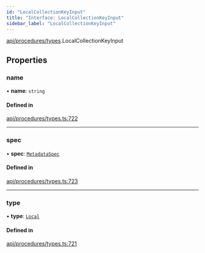 ```yaml
---
id: "LocalCollectionKeyInput"
title: "Interface: LocalCollectionKeyInput"
sidebar_label: "LocalCollectionKeyInput"
---
```


[api/procedures/types](../../../../../modules/API/Procedures/Types/Types.md).LocalCollectionKeyInput

## Properties

### name

• **name**: `string`

#### Defined in

[api/procedures/types.ts:722](https://github.com/PolymeshAssociation/polymesh-sdk/blob/8a9158669/src/api/procedures/types.ts#L722)

___

### spec

• **spec**: [`MetadataSpec`](../../../Entities/MetadataEntry/Types/MetadataSpec/MetadataSpec.md)

#### Defined in

[api/procedures/types.ts:723](https://github.com/PolymeshAssociation/polymesh-sdk/blob/8a9158669/src/api/procedures/types.ts#L723)

___

### type

• **type**: [`Local`](../../../../../enums/API/Entities/MetadataEntry/Types/MetadataType/MetadataType.md#local)

#### Defined in

[api/procedures/types.ts:721](https://github.com/PolymeshAssociation/polymesh-sdk/blob/8a9158669/src/api/procedures/types.ts#L721)
